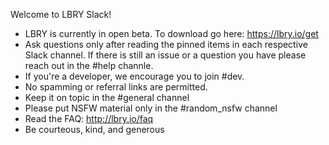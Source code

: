 Welcome to LBRY Slack! 

- LBRY is currently in open beta. To download go here: https://lbry.io/get
- Ask questions only after reading the pinned items in each respective Slack channel.  If there is still an issue or a question you have please reach out in the #help channle.
- If you're a developer, we encourage you to join #dev.
- No spamming or referral links are permitted.
- Keep it on topic in the #general channel
- Please put NSFW material only in the #random_nsfw channel
- Read the FAQ: http://lbry.io/faq
- Be courteous, kind, and generous
